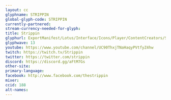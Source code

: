 ```yaml
---
layout: cc
glyphname: STRIPPIN
global-glyph-code: STRIPPIN
currently-partnered:
stream-currency-needed-for-glyph:
title: Strippin
glyphurl: ExportManifest/Lotus/Interface/Icons/Player/ContentCreators/Strippin.png
glyphwave: 13
youtube: https://www.youtube.com/channel/UC90ThxjTNaHaqyPVtfyZ4hw
twitch: https://twitch.tv/Strippin
twitter: https://twitter.com/strippin
discord: https://discord.gg/aFtM7Gs
other-site:
primary-language:
facebook: http://www.facebook.com/thestrippin
mixer:
ccid: 188
alt-names:
---
```

